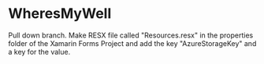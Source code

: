 # WheresMyWell

Pull down branch.  Make RESX file called "Resources.resx" in the properties folder of the Xamarin Forms Project and add the key "AzureStorageKey" and a key for the value.
